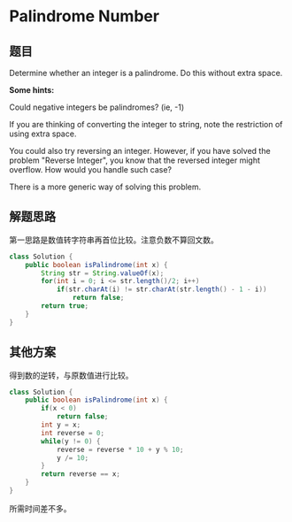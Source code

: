 # Palindrome Number

## 题目

Determine whether an integer is a palindrome. Do this without extra space.

**Some hints:**

Could negative integers be palindromes? (ie, -1)

If you are thinking of converting the integer to string, note the restriction of using extra space.

You could also try reversing an integer. However, if you have solved the problem "Reverse Integer", you know that the reversed integer might overflow. How would you handle such case?

There is a more generic way of solving this problem.

## 解题思路

第一思路是数值转字符串再首位比较。注意负数不算回文数。

```java
class Solution {
    public boolean isPalindrome(int x) {
        String str = String.valueOf(x);
        for(int i = 0; i <= str.length()/2; i++)
            if(str.charAt(i) != str.charAt(str.length() - 1 - i))
                return false;
        return true;
    }
}
```

## 其他方案

得到数的逆转，与原数值进行比较。

```java
class Solution {
    public boolean isPalindrome(int x) {
        if(x < 0)
            return false;
        int y = x;
        int reverse = 0;
        while(y != 0) {
            reverse = reverse * 10 + y % 10;
            y /= 10;
        }
        return reverse == x;
    }
}
```

所需时间差不多。